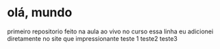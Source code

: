 # olá, mundo
primeiro repositorio feito na aula ao vivo no curso
essa linha eu adicionei diretamente no site que impressionante
teste 1 teste2 teste3
